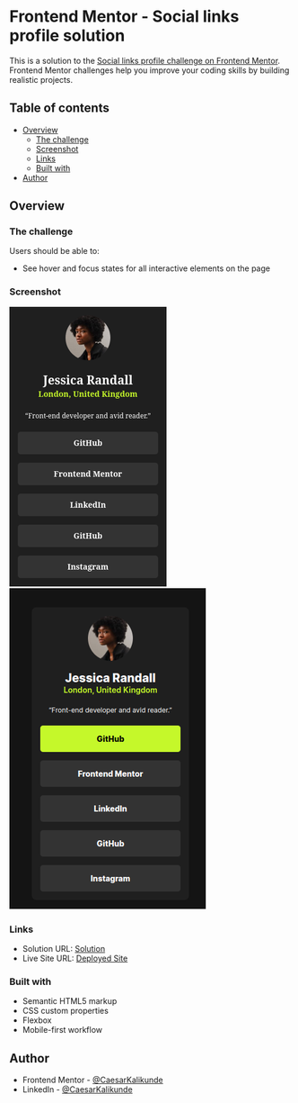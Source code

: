 # Frontend Mentor - Social links profile solution

This is a solution to the [Social links profile challenge on Frontend Mentor](https://www.frontendmentor.io/challenges/social-links-profile-UG32l9m6dQ). Frontend Mentor challenges help you improve your coding skills by building realistic projects. 

## Table of contents

- [Overview](#overview)
  - [The challenge](#the-challenge)
  - [Screenshot](#screenshot)
  - [Links](#links)
  - [Built with](#built-with)
- [Author](#author)

## Overview

### The challenge

Users should be able to:

- See hover and focus states for all interactive elements on the page

### Screenshot

![](./screenshot.png)
![](./screenshot-active.png)

### Links

- Solution URL: [Solution](https://www.frontendmentor.io/solutions/responsive-using-css-flexbox-7m6vG6IM-d)
- Live Site URL: [Deployed Site](https://caekali.github.io/social-links-profile/)

### Built with

- Semantic HTML5 markup
- CSS custom properties
- Flexbox
- Mobile-first workflow

## Author
- Frontend Mentor - [@CaesarKalikunde](https://www.frontendmentor.io/profile/CaesarKalikunde)
- LinkedIn - [@CaesarKalikunde](https://www.linkedin.com/in/caesar-kalikunde-ba62532a9/)
